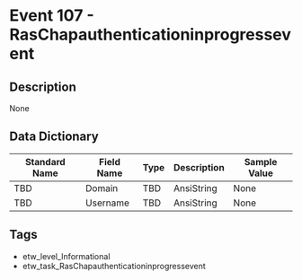 # Event 107 - RasChapauthenticationinprogressevent

## Description
None

## Data Dictionary
|Standard Name|Field Name|Type|Description|Sample Value|
|---|---|---|---|---|
|TBD|Domain|TBD|AnsiString|None|None|
|TBD|Username|TBD|AnsiString|None|None|

## Tags
* etw_level_Informational
* etw_task_RasChapauthenticationinprogressevent